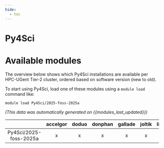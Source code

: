 ```yaml
---
hide:
  - toc
---
```


Py4Sci
======

# Available modules


The overview below shows which Py4Sci installations are available per HPC-UGent Tier-2 cluster, ordered based on software version (new to old).

To start using Py4Sci, load one of these modules using a `module load` command like:

```shell
module load Py4Sci/2025-foss-2025a
```

*(This data was automatically generated on {{modules_last_updated}})*

| |accelgor|doduo|donphan|gallade|joltik|litleo|shinx|
| :---: | :---: | :---: | :---: | :---: | :---: | :---: | :---: |
|Py4Sci/2025-foss-2025a|x|x|x|x|x|x|x|

